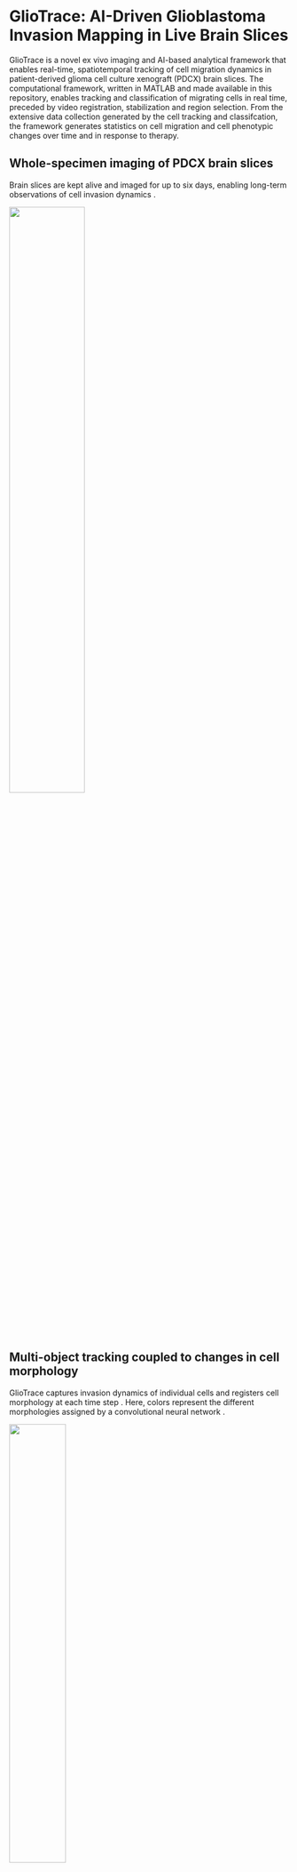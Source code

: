 # GlioTrace: AI-Driven Glioblastoma Invasion Mapping in Live Brain Slices
GlioTrace is a novel ex vivo imaging and AI-based analytical framework that enables real-time, spatiotemporal tracking of cell migration dynamics in patient-derived glioma cell culture xenograft (PDCX) brain slices. The computational framework, written in MATLAB and made available in this repository, enables tracking and classification of migrating cells in real time, preceded by video registration, stabilization and region selection. From the extensive data collection generated by the cell tracking and classifcation, the framework generates statistics on cell migration and cell phenotypic changes over time and in response to therapy.

## Whole-specimen imaging of PDCX brain slices
Brain slices are kept alive and imaged for up to six days, enabling long-term observations of cell invasion dynamics .
<p align="left">
  <img src="BS6_3013_mouse2zoom_A02.gif" width="52%" />
</p>

## Multi-object tracking coupled to changes in cell morphology
GlioTrace captures invasion dynamics of individual cells and registers cell morphology at each time step .
Here, colors represent the different morphologies assigned by a convolutional neural network .

<p align="left">
  <img src="set_35_exp_162_roi_7.gif" width="45%" />
  <span style="display:inline-block; width:10%;"></span>
  <img src="3dplot.gif" width="54.3%" />
</p>

## Framework overview

Preprocessing and analysis of image data happens in a discrete set of steps as follows using the functions provided in this repo;

insert flowchart


## Running the framework

To run GlioTrace, clone this repository into your local MATLAB environment

```bash
# Clone the repository
git clone https://github.com/yourusername/brainslice_manuscript_repo.git
cd brainslice_manuscript_repo
```

## Demo code to get you started



## Contact

For questions, contact madeleine.skeppas@igp.uu.se !
